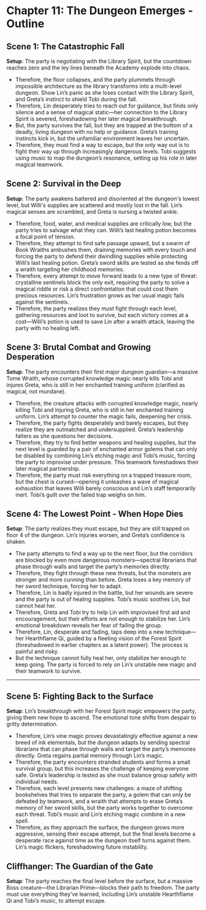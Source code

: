 # Chapter 11: The Dungeon Emerges - Outline

## Scene 1: The Catastrophic Fall

**Setup**: The party is negotiating with the Library Spirit, but the countdown reaches zero and the ley lines beneath the Academy explode into chaos.

- Therefore, the floor collapses, and the party plummets through impossible architecture as the library transforms into a multi-level dungeon. Show Lin’s panic as she loses contact with the Library Spirit, and Greta’s instinct to shield Tobi during the fall.
- Therefore, Lin desperately tries to reach out for guidance, but finds only silence and a sense of magical static—her connection to the Library Spirit is severed, foreshadowing her later magical breakthrough.
- But, the party survives the fall, but they are trapped at the bottom of a deadly, living dungeon with no help or guidance. Greta’s training instincts kick in, but the unfamiliar environment leaves her uncertain.
- Therefore, they must find a way to escape, but the only way out is to fight their way up through increasingly dangerous levels. Tobi suggests using music to map the dungeon’s resonance, setting up his role in later magical teamwork.

## Scene 2: Survival in the Deep

**Setup**: The party awakens battered and disoriented at the dungeon's lowest level, but Willi's supplies are scattered and mostly lost in the fall. Lin’s magical senses are scrambled, and Greta is nursing a twisted ankle.

- Therefore, food, water, and medical supplies are critically low, but the party tries to salvage what they can. Willi’s last healing potion becomes a focal point of tension.
- Therefore, they attempt to find safe passage upward, but a swarm of Book Wraiths ambushes them, draining memories with every touch and forcing the party to defend their dwindling supplies while protecting Willi’s last healing potion. Greta’s sword skills are tested as she fends off a wraith targeting her childhood memories.
- Therefore, every attempt to move forward leads to a new type of threat: crystalline sentinels block the only exit, requiring the party to solve a magical riddle or risk a direct confrontation that could cost them precious resources. Lin’s frustration grows as her usual magic fails against the sentinels.
- Therefore, the party realizes they must fight through each level, gathering resources and loot to survive, but each victory comes at a cost—Willi’s potion is used to save Lin after a wraith attack, leaving the party with no healing left.

## Scene 3: Brutal Combat and Growing Desperation

**Setup**: The party encounters their first major dungeon guardian—a massive Tome Wraith, whose corrupted knowledge magic nearly kills Tobi and injures Greta, who is still in her enchanted training uniform (clarified as magical, not mundane).

- Therefore, the creature attacks with corrupted knowledge magic, nearly killing Tobi and injuring Greta, who is still in her enchanted training uniform. Lin’s attempt to counter the magic fails, deepening her crisis.
- Therefore, the party fights desperately and barely escapes, but they realize they are outmatched and undersupplied. Greta’s leadership falters as she questions her decisions.
- Therefore, they try to find better weapons and healing supplies, but the next level is guarded by a pair of enchanted armor golems that can only be disabled by combining Lin’s etching magic and Tobi’s music, forcing the party to improvise under pressure. This teamwork foreshadows their later magical partnership.
- Therefore, the party must risk everything on a trapped treasure room, but the chest is cursed—opening it unleashes a wave of magical exhaustion that leaves Willi barely conscious and Lin’s staff temporarily inert. Tobi’s guilt over the failed trap weighs on him.

## Scene 4: The Lowest Point - When Hope Dies

**Setup**: The party realizes they must escape, but they are still trapped on floor 4 of the dungeon. Lin’s injuries worsen, and Greta’s confidence is shaken.

- The party attempts to find a way up to the next floor, but the corridors are blocked by even more dangerous monsters—spectral librarians that phase through walls and target the party’s memories directly.
- Therefore, they fight through these new threats, but the monsters are stronger and more cunning than before. Greta loses a key memory of her sword technique, forcing her to adapt.
- Therefore, Lin is badly injured in the battle, but her wounds are severe and the party is out of healing supplies. Tobi’s music soothes Lin, but cannot heal her.
- Therefore, Greta and Tobi try to help Lin with improvised first aid and encouragement, but their efforts are not enough to stabilize her. Lin’s emotional breakdown reveals her fear of failing the group.
- Therefore, Lin, desperate and fading, taps deep into a new technique—her Hearthflame Qi, guided by a fleeting vision of the Forest Spirit (foreshadowed in earlier chapters as a latent power). The process is painful and risky.
- But the technique cannot fully heal her, only stabilize her enough to keep going. The party is forced to rely on Lin’s unstable new magic and their teamwork to survive.

---

## Scene 5: Fighting Back to the Surface

**Setup**: Lin’s breakthrough with her Forest Spirit magic empowers the party, giving them new hope to ascend. The emotional tone shifts from despair to gritty determination.

- Therefore, Lin’s vine magic proves devastatingly effective against a new breed of ink elementals, but the dungeon adapts by sending spectral librarians that can phase through walls and target the party’s memories directly. Greta regains partial memory through Lin’s magic.
- Therefore, the party encounters stranded students and forms a small survival group, but this increases the challenge of keeping everyone safe. Greta’s leadership is tested as she must balance group safety with individual needs.
- Therefore, each level presents new challenges: a maze of shifting bookshelves that tries to separate the party, a golem that can only be defeated by teamwork, and a wraith that attempts to erase Greta’s memory of her sword skills, but the party works together to overcome each threat. Tobi’s music and Lin’s etching magic combine in a new spell.
- Therefore, as they approach the surface, the dungeon grows more aggressive, sensing their escape attempt, but the final levels become a desperate race against time as the dungeon itself turns against them. Lin’s magic flickers, foreshadowing future instability.

## Cliffhanger: The Guardian of the Gate

**Setup**: The party reaches the final level before the surface, but a massive Boss creature—the Librarian Prime—blocks their path to freedom. The party must use everything they’ve learned, including Lin’s unstable Hearthflame Qi and Tobi’s music, to attempt escape.
